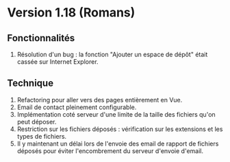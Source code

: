 # Version 1.18 (Romans)

## Fonctionnalités
1. Résolution d'un bug : la fonction "Ajouter un espace de dépôt" était cassée sur Internet Explorer.

## Technique
1. Refactoring pour aller vers des pages entièrement en Vue.
2. Email de contact pleinement configurable.
3. Implémentation coté serveur d'une limite de la taille des fichiers qu'on peut déposer.
4. Restriction sur les fichiers déposés : vérification sur les extensions et les types de fichiers.
5. Il y maintenant un délai lors de l'envoie des email de rapport de fichiers déposés pour éviter l'encombrement du serveur d'envoie d'email.
